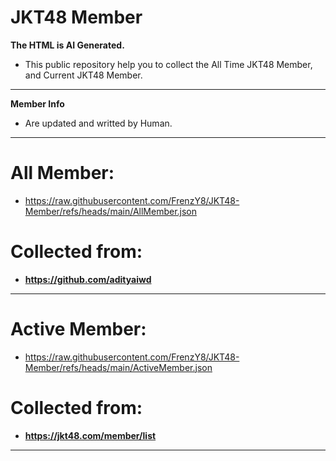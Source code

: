 # JKT48 Member
**The HTML is AI Generated.**
- This public repository help you to collect the All Time JKT48 Member, and Current JKT48 Member.
---
**Member Info**
- Are updated and writted by Human.
---
# All Member:
- https://raw.githubusercontent.com/FrenzY8/JKT48-Member/refs/heads/main/AllMember.json

# Collected from: 
- **https://github.com/adityaiwd**
---
# Active Member:
- https://raw.githubusercontent.com/FrenzY8/JKT48-Member/refs/heads/main/ActiveMember.json

# Collected from: 
- **https://jkt48.com/member/list**
---
